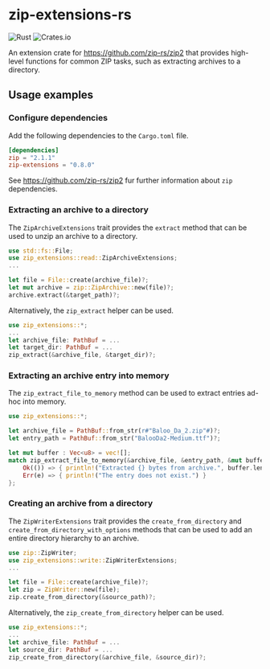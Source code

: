 # zip-extensions-rs

![Rust](https://github.com/matzefriedrich/zip-extensions-rs/workflows/Rust/badge.svg)
![Crates.io](https://img.shields.io/crates/v/zip-extensions)


An extension crate for https://github.com/zip-rs/zip2 that provides high-level functions for common ZIP tasks, such as extracting archives to a directory.

## Usage examples

### Configure dependencies

Add the following dependencies to the `Cargo.toml` file.

````toml
[dependencies]
zip = "2.1.1"
zip-extensions = "0.8.0"
````

See https://github.com/zip-rs/zip2 fur further information about `zip` dependencies.

### Extracting an archive to a directory

The `ZipArchiveExtensions` trait provides the `extract` method that can be used to unzip an archive to a directory.

````rust
use std::fs::File;
use zip_extensions::read::ZipArchiveExtensions;
...

let file = File::create(archive_file)?;
let mut archive = zip::ZipArchive::new(file)?;
archive.extract(&target_path)?;
````

Alternatively, the `zip_extract` helper can be used.

````rust
use zip_extensions::*;
...
let archive_file: PathBuf = ...
let target_dir: PathBuf = ...
zip_extract(&archive_file, &target_dir)?;
```` 

### Extracting an archive entry into memory

The `zip_extract_file_to_memory` method can be used to extract entries ad-hoc into memory.

````rust
use zip_extensions::*;

let archive_file = PathBuf::from_str(r#"Baloo_Da_2.zip"#)?;
let entry_path = PathBuf::from_str("BalooDa2-Medium.ttf")?;

let mut buffer : Vec<u8> = vec![];
match zip_extract_file_to_memory(&archive_file, &entry_path, &mut buffer) {
    Ok(()) => { println!("Extracted {} bytes from archive.", buffer.len()) },
    Err(e) => { println!("The entry does not exist.") }
};
````

### Creating an archive from a directory

The `ZipWriterExtensions` trait provides the `create_from_directory` and `create_from_directory_with_options` methods that can be used to add an entire directory hierarchy to an archive.

````rust
use zip::ZipWriter;
use zip_extensions::write::ZipWriterExtensions;
...

let file = File::create(archive_file)?;
let zip = ZipWriter::new(file);
zip.create_from_directory(&source_path)?;
````

Alternatively, the `zip_create_from_directory` helper can be used.

````rust
use zip_extensions::*;
...
let archive_file: PathBuf = ...
let source_dir: PathBuf = ...
zip_create_from_directory(&archive_file, &source_dir)?;
````